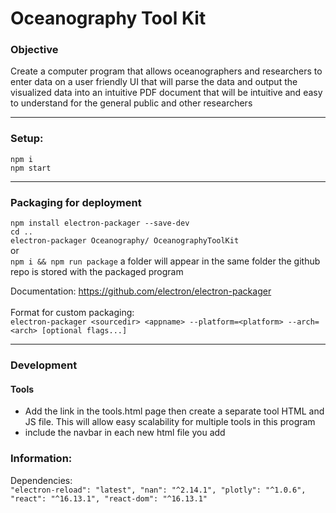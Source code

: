 # Oceanography Tool Kit
### Objective
Create a computer program that allows oceanographers and researchers to enter data
 on a user friendly UI that will parse the data and output the visualized data into an 
 intuitive PDF document that will be intuitive and easy to understand for the general public and other researchers
___

### Setup:
```npm i``` 
<br>
```npm start```

___

### Packaging for deployment
```npm install electron-packager --save-dev```<br>
```cd ..```<br>
```electron-packager Oceanography/ OceanographyToolKit```
<br>
or
<br>
```npm i && npm run package```
a folder will appear in the same folder the github repo is stored with the packaged program


Documentation: https://github.com/electron/electron-packager 
<br>
<br>Format for custom packaging: <br>
```electron-packager <sourcedir> <appname> --platform=<platform> --arch=<arch> [optional flags...]```

___

### Development 
#### Tools
- Add the link in the tools.html page then create a separate tool HTML and JS file. This will allow easy scalability for multiple tools in this program
- include the navbar in each new html file you add

### Information: 
Dependencies: <br>
    ```
    "electron-reload": "latest",
    "nan": "^2.14.1",
    "plotly": "^1.0.6",
    "react": "^16.13.1",
    "react-dom": "^16.13.1"
    ```